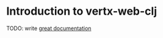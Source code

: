 # Introduction to vertx-web-clj

TODO: write [great documentation](http://jacobian.org/writing/great-documentation/what-to-write/)
